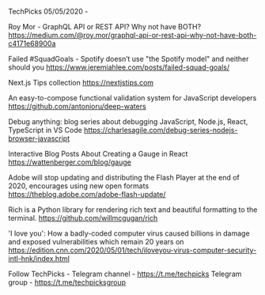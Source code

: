 TechPicks 05/05/2020 -

Roy Mor - GraphQL API or REST API? Why not have BOTH?
https://medium.com/@roy.mor/graphql-api-or-rest-api-why-not-have-both-c4171e68900a

Failed #SquadGoals - Spotify doesn’t use "the Spotify model" and neither should you
https://www.jeremiahlee.com/posts/failed-squad-goals/

Next.js Tips collection
https://nextjstips.com

An easy-to-compose functional validation system for JavaScript developers
https://github.com/antonioru/deep-waters

Debug anything: blog series about debugging JavaScript, Node.js, React, TypeScript in VS Code
https://charlesagile.com/debug-series-nodejs-browser-javascript

Interactive Blog Posts About Creating a Gauge in React
https://wattenberger.com/blog/gauge

Adobe will stop updating and distributing the Flash Player at the end of 2020, encourages using new open formats
https://theblog.adobe.com/adobe-flash-update/

Rich is a Python library for rendering rich text and beautiful formatting to the terminal.
https://github.com/willmcgugan/rich

'I love you': How a badly-coded computer virus caused billions in damage and exposed vulnerabilities which remain 20 years on
https://edition.cnn.com/2020/05/01/tech/iloveyou-virus-computer-security-intl-hnk/index.html

Follow TechPicks -
Telegram channel - https://t.me/techpicks
Telegram group - https://t.me/techpicksgroup